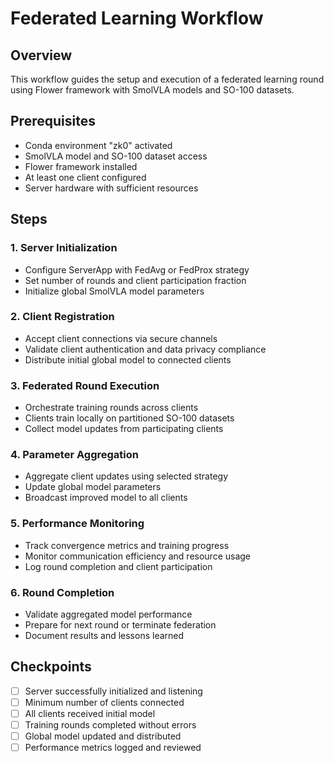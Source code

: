 # Federated Learning Workflow

## Overview
This workflow guides the setup and execution of a federated learning round using Flower framework with SmolVLA models and SO-100 datasets.

## Prerequisites
- Conda environment "zk0" activated
- SmolVLA model and SO-100 dataset access
- Flower framework installed
- At least one client configured
- Server hardware with sufficient resources

## Steps

### 1. Server Initialization
- Configure ServerApp with FedAvg or FedProx strategy
- Set number of rounds and client participation fraction
- Initialize global SmolVLA model parameters

### 2. Client Registration
- Accept client connections via secure channels
- Validate client authentication and data privacy compliance
- Distribute initial global model to connected clients

### 3. Federated Round Execution
- Orchestrate training rounds across clients
- Clients train locally on partitioned SO-100 datasets
- Collect model updates from participating clients

### 4. Parameter Aggregation
- Aggregate client updates using selected strategy
- Update global model parameters
- Broadcast improved model to all clients

### 5. Performance Monitoring
- Track convergence metrics and training progress
- Monitor communication efficiency and resource usage
- Log round completion and client participation

### 6. Round Completion
- Validate aggregated model performance
- Prepare for next round or terminate federation
- Document results and lessons learned

## Checkpoints
- [ ] Server successfully initialized and listening
- [ ] Minimum number of clients connected
- [ ] All clients received initial model
- [ ] Training rounds completed without errors
- [ ] Global model updated and distributed
- [ ] Performance metrics logged and reviewed